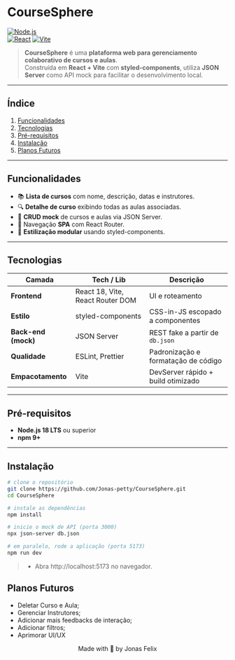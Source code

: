 # CourseSphere

[![Node.js](https://img.shields.io/badge/Node.js-%3E=18.x-green?logo=node.js)](https://nodejs.org/)  
[![React](https://img.shields.io/badge/React-18.x-blue?logo=react)](https://react.dev/)
[![Vite](https://img.shields.io/badge/Bundler-Vite-purple?logo=vite)](https://vitejs.dev/)

> **CourseSphere** é uma **plataforma web para gerenciamento colaborativo de cursos e aulas**.  
> Construída em **React + Vite** com **styled-components**, utiliza **JSON Server** como API mock para facilitar o desenvolvimento local.

---

## Índice

1. [Funcionalidades](#funcionalidades)
2. [Tecnologias](#tecnologias)
3. [Pré-requisitos](#pré-requisitos)
4. [Instalação](#instalação)
5. [Planos Futuros](#planos-futuros)

---

## Funcionalidades

-   📚 **Lista de cursos** com nome, descrição, datas e instrutores.
-   🔍 **Detalhe de curso** exibindo todas as aulas associadas.
-   📝 **CRUD mock** de cursos e aulas via JSON Server.
-   🔄 Navegação **SPA** com React Router.
-   🎨 **Estilização modular** usando styled-components.

---

## Tecnologias

| Camada              | Tech / Lib                       | Descrição                           |
| ------------------- | -------------------------------- | ----------------------------------- |
| **Frontend**        | React 18, Vite, React Router DOM | UI e roteamento                     |
| **Estilo**          | styled-components                | CSS-in-JS escopado a componentes    |
| **Back-end (mock)** | JSON Server                      | REST fake a partir de `db.json`     |
| **Qualidade**       | ESLint, Prettier                 | Padronização e formatação de código |
| **Empacotamento**   | Vite                             | DevServer rápido + build otimizado  |

---

## Pré-requisitos

-   **Node.js 18 LTS** ou superior
-   **npm 9+**

---

## Instalação

```bash
# clone o repositório
git clone https://github.com/Jonas-petty/CourseSphere.git
cd CourseSphere

# instale as dependências
npm install

# inicie o mock de API (porta 3000)
npx json-server db.json

# em paralelo, rode a aplicação (porta 5173)
npm run dev
```

> -   Abra http://localhost:5173 no navegador.

## Planos Futuros

-   Deletar Curso e Aula;
-   Gerenciar Instrutores;
-   Adicionar mais feedbacks de interação;
-   Adicionar filtros;
-   Aprimorar UI/UX

<p align="center">Made with 💙 by Jonas Felix</p>
